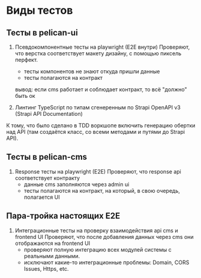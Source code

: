 # Виды тестов

## Тесты в pelican-ui
1. Псевдокомпонентные тесты на playwright (E2E внутри)
    Проверяют, что верстка соответствует макету дизайну, с помощью пиксель перфект.
    - тесты компонентов не знают откуда пришли данные
    - тесты полагаются на контракт

    вывод: если cms работает и соблюдает контракт, то всё "должно" быть ок

2. Линтинг TypeScript по типам сгенеренным по Strapi OpenAPI v3 (Strapi API Documentation)

К тому, что было сделано в TDD воркшопе включить генерацию обертки над API (там создаётся класс, со всеми методами и путями до Strapi API).

## Тесты в pelican-cms
1. Response тесты на playwright (E2E)
    Проверяют, что response api соответствует контракту
    - данные cms заполняются через admin ui
    - тесты полагаются на контракт, на который, в свою очередь, полагается UI

## Пара-тройка настоящих E2E
1. Интеграционные тесты на проверку взаимодействия api cms и frontend UI
    Проверяют, что после добавления данных через cms они отображаются на frontend UI
    - проверяют полную интеграцию всех модулей системы с реальными данными.
    - исключают какие-то интеграционные проблемы: Domain, CORS Issues, Https, etc.